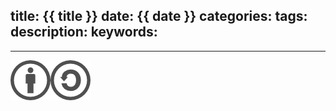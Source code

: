 title: {{ title }}
date: {{ date }}
categories:
tags:
description:
keywords:
---


---

[![CC BY-SA 3.0 CN · 署名-相同方式共享](/img/cc-by-sa.png "CC-BY-SA")](https://creativecommons.org/licenses/by-sa/3.0/cn/)